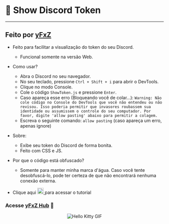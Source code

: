 # 🔑 Show Discord Token
---
## Feito por [yFxZ](https://yfxz.xyz)

- Feito para facilitar a visualização do token do seu Discord.
    - Funcional somente na versão Web.
- Como usar?
    - Abra o Discord no seu navegador.
    - No seu teclado, pressione `Ctrl + Shift + i` para abrir o DevTools.
    - Clique no modo Console.
    - Cole o código `ShowToken.js` e pressione `Enter`.
    - Caso apareça esse erro (Bloqueando você de colar...):
`Warning: Não cole código no Console do DevTools que você não entendeu ou não revisou. Isso poderia permitir que invasores roubassem sua identidade ou assumissem o controle do seu computador. Por favor, digite 'allow pasting' abaixo para permitir a colagem.`
    - Escreva o seguinte comando: `allow pasting` (caso apareça um erro, apenas ignore)

- Sobre:
    - Exibe seu token do Discord de forma bonita.
    - Feito com CSS e JS.

- Por que o código está obfuscado?
    - Somente para manter minha marca d'água. Caso você tente desobfuscá-lo, pode ter certeza de que não encontrará nenhuma conexão externa.


- Clique aqui  <a href="https://imgur.com/oURd3Kj">
  <img src="https://www.iconsdb.com/icons/preview/white/video-play-xxl.png" alt="Texto alternativo" width="20" height="20">
</a>  para acessar o tutorial

### Acesse [yFxZ Hub](yfxz.store) 🍪

<div align="center">
  <img src="https://media.tenor.com/YcSbUdAyjy4AAAAi/cute-hello-kitty.gif" alt="Hello Kitty GIF">
</div>
